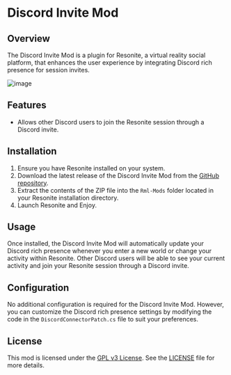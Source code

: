 # Discord Invite Mod

## Overview
The Discord Invite Mod is a plugin for Resonite, a virtual reality social platform, that enhances the user experience by integrating Discord rich presence for session invites. 

![image](https://github.com/Xlinka/Resonite-Discord-Invite/assets/22996716/44d733dd-c33d-4c84-af9f-3581a0fc0d39)

## Features
- Allows other Discord users to join the Resonite session through a Discord invite.

## Installation
1. Ensure you have Resonite installed on your system.
2. Download the latest release of the Discord Invite Mod from the [GitHub repository](https://github.com/xlinka/Resonite-Discord-Invite).
3. Extract the contents of the ZIP file into the `Rml-Mods` folder located in your Resonite installation directory.
4. Launch Resonite and Enjoy.

## Usage
Once installed, the Discord Invite Mod will automatically update your Discord rich presence whenever you enter a new world or change your activity within Resonite. Other Discord users will be able to see your current activity and join your Resonite session through a Discord invite.

## Configuration
No additional configuration is required for the Discord Invite Mod. However, you can customize the Discord rich presence settings by modifying the code in the `DiscordConnectorPatch.cs` file to suit your preferences.


## License
This mod is licensed under the [GPL v3 License](LICENSE). See the [LICENSE](LICENSE) file for more details.

